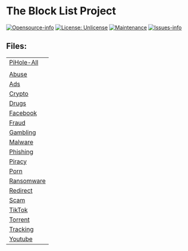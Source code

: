 
# The Block List Project
[![Opensource-info](https://img.shields.io/badge/Open%20Source-Yes-red?style=for-the-badge)](https://blocklistproject.github.io/Lists/)
[![License: Unlicense](https://img.shields.io/badge/license-Unlicense-blue.svg?style=for-the-badge)](http://unlicense.org/)
[![Maintenance](https://img.shields.io/badge/Maintained%3F-yes-green.svg?style=for-the-badge)](https://GitHub.com/Naereen/StrapDown.js/graphs/commit-activity) 
[![Issues-info](https://img.shields.io/github/issues/dannyvanlierop/BlockListProject?style=for-the-badge)](https://github.com/dannyvanlierop/BlockListProject)

## Files:
| |
|-|
| [PiHole-All](https://raw.githubusercontent.com/dannyvanlierop/BlockListProject/main/Lists/pihole_import_all.txt)
||
| [Abuse](https://raw.githubusercontent.com/dannyvanlierop/BlockListProject/main/Lists/abuse.txt)
| [Ads](https://raw.githubusercontent.com/dannyvanlierop/BlockListProject/main/Lists/ads.txt)
| [Crypto](https://raw.githubusercontent.com/dannyvanlierop/BlockListProject/main/Lists/crypto.txt)
| [Drugs](https://raw.githubusercontent.com/dannyvanlierop/BlockListProject/main/Lists/drugs.txt)
| [Facebook](https://raw.githubusercontent.com/dannyvanlierop/BlockListProject/main/Lists/facebook.txt)
| [Fraud](https://raw.githubusercontent.com/dannyvanlierop/BlockListProject/main/Lists/fraud.txt)
| [Gambling](https://raw.githubusercontent.com/dannyvanlierop/BlockListProject/main/Lists/gambling.txt)
| [Malware](https://raw.githubusercontent.com/dannyvanlierop/BlockListProject/main/Lists/malware.txt)
| [Phishing](https://raw.githubusercontent.com/dannyvanlierop/BlockListProject/main/Lists/phishing.txt)
| [Piracy](https://raw.githubusercontent.com/dannyvanlierop/BlockListProject/main/Lists/piracy.txt)
| [Porn](https://raw.githubusercontent.com/dannyvanlierop/BlockListProject/main/Lists/porn.txt)
| [Ransomware](https://raw.githubusercontent.com/dannyvanlierop/BlockListProject/main/Lists/ransomware.txt)
| [Redirect](https://raw.githubusercontent.com/dannyvanlierop/BlockListProject/main/Lists/redirect.txt)
| [Scam](https://raw.githubusercontent.com/dannyvanlierop/BlockListProject/main/Lists/scam.txt)
| [TikTok](https://raw.githubusercontent.com/dannyvanlierop/BlockListProject/main/Lists/tiktok.txt)
| [Torrent](https://raw.githubusercontent.com/dannyvanlierop/BlockListProject/main/Lists/torrent.txt)
| [Tracking](https://raw.githubusercontent.com/dannyvanlierop/BlockListProject/main/Lists/tracking.txt)
| [Youtube](https://raw.githubusercontent.com/dannyvanlierop/BlockListProject/main/Lists/youtube.txt)


